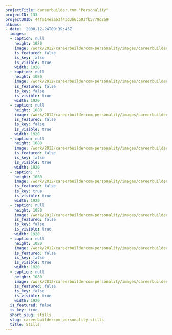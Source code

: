 ```yaml
---
projectTitle: careerbuilder.com "Personality"
projectID: 133
projectUUID: 44fa14eaab3f43d3b6cb03fb5779d2a9
albums:
- date: '2008-12-24T09:39:43Z'
  images:
  - caption: null
    height: 1080
    image: /work/2012/careerbuildercom-personality/images/careerbuilders-personality.01.jpg
    is_featured: false
    is_key: false
    is_visible: true
    width: 1920
  - caption: null
    height: 1080
    image: /work/2012/careerbuildercom-personality/images/careerbuilders-personality.02.jpg
    is_featured: false
    is_key: false
    is_visible: true
    width: 1920
  - caption: null
    height: 1080
    image: /work/2012/careerbuildercom-personality/images/careerbuilders-personality.03.jpg
    is_featured: false
    is_key: false
    is_visible: true
    width: 1920
  - caption: null
    height: 1080
    image: /work/2012/careerbuildercom-personality/images/careerbuilders-personality.04.jpg
    is_featured: false
    is_key: false
    is_visible: true
    width: 1920
  - caption: ''
    height: 1080
    image: /work/2012/careerbuildercom-personality/images/careerbuilders-personality.05.jpg
    is_featured: false
    is_key: true
    is_visible: true
    width: 1920
  - caption: null
    height: 1080
    image: /work/2012/careerbuildercom-personality/images/careerbuilders-personality.06.jpg
    is_featured: false
    is_key: false
    is_visible: true
    width: 1920
  - caption: null
    height: 1080
    image: /work/2012/careerbuildercom-personality/images/careerbuilders-personality.07.jpg
    is_featured: false
    is_key: false
    is_visible: true
    width: 1920
  - caption: null
    height: 1080
    image: /work/2012/careerbuildercom-personality/images/careerbuilders-personality.08.jpg
    is_featured: false
    is_key: false
    is_visible: true
    width: 1920
  is_featured: false
  is_key: true
  short_slug: stills
  slug: careerbuildercom-personality-stills
  title: Stills
---
```

